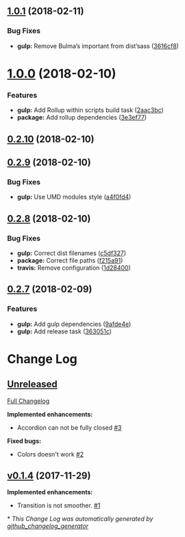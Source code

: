 <a name="1.0.1"></a>
## [1.0.1](https://github.com/Wikiki/bulma-accordion/compare/1.0.0...1.0.1) (2018-02-11)


### Bug Fixes

* **gulp:** Remove Bulma’s important from dist’sass ([3616cf8](https://github.com/Wikiki/bulma-accordion/commit/3616cf8))



<a name="1.0.0"></a>
# [1.0.0](https://github.com/Wikiki/bulma-accordion/compare/0.2.10...1.0.0) (2018-02-10)


### Features

* **gulp:** Add Rollup within scripts build task ([2aac3bc](https://github.com/Wikiki/bulma-accordion/commit/2aac3bc))
* **package:** Add rollup dependencies ([3e3ef77](https://github.com/Wikiki/bulma-accordion/commit/3e3ef77))



<a name="0.2.10"></a>
## [0.2.10](https://github.com/Wikiki/bulma-accordion/compare/0.2.9...0.2.10) (2018-02-10)



<a name="0.2.9"></a>
## [0.2.9](https://github.com/Wikiki/bulma-accordion/compare/0.2.8...0.2.9) (2018-02-10)


### Bug Fixes

* **gulp:** Use UMD modules style ([a4f0fd4](https://github.com/Wikiki/bulma-accordion/commit/a4f0fd4))



<a name="0.2.8"></a>
## [0.2.8](https://github.com/Wikiki/bulma-accordion/compare/0.2.7...0.2.8) (2018-02-10)


### Bug Fixes

* **gulp:** Correct dist filenames ([c5df327](https://github.com/Wikiki/bulma-accordion/commit/c5df327))
* **package:** Correct file paths ([f215a91](https://github.com/Wikiki/bulma-accordion/commit/f215a91))
* **travis:** Remove configuration ([1d28400](https://github.com/Wikiki/bulma-accordion/commit/1d28400))



<a name="0.2.7"></a>
## [0.2.7](https://github.com/Wikiki/bulma-accordion/compare/v0.1.4...v0.2.7) (2018-02-09)


### Features

* **gulp:** Add gulp dependencies ([9afde4e](https://github.com/Wikiki/bulma-accordion/commit/9afde4e))
* **gulp:** Add release task ([363051c](https://github.com/Wikiki/bulma-accordion/commit/363051c))



# Change Log

## [Unreleased](https://github.com/wikiki/bulma-accordion/tree/HEAD)

[Full Changelog](https://github.com/wikiki/bulma-accordion/compare/v0.1.4...HEAD)

**Implemented enhancements:**

- Accordion can not be fully closed [\#3](https://github.com/Wikiki/bulma-accordion/issues/3)

**Fixed bugs:**

- Colors doesn't work [\#2](https://github.com/Wikiki/bulma-accordion/issues/2)

## [v0.1.4](https://github.com/wikiki/bulma-accordion/tree/v0.1.4) (2017-11-29)
**Implemented enhancements:**

- Transition is not smoother. [\#1](https://github.com/Wikiki/bulma-accordion/issues/1)



\* *This Change Log was automatically generated by [github_changelog_generator](https://github.com/skywinder/Github-Changelog-Generator)*
